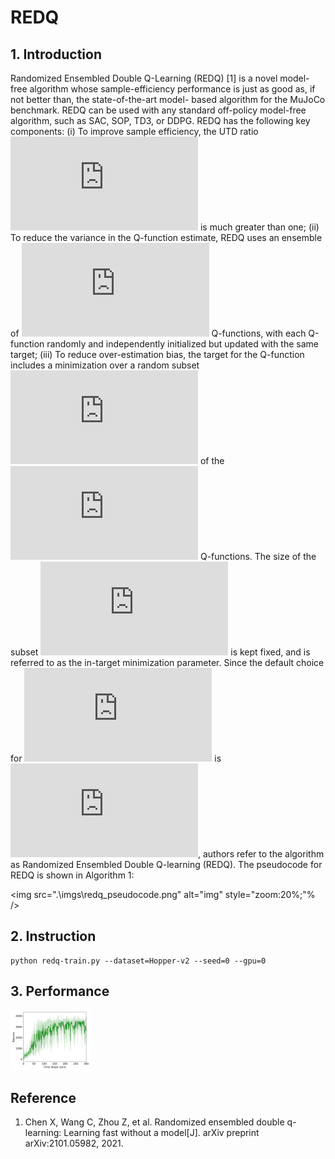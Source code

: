 # REDQ

## 1. Introduction

Randomized Ensembled Double Q-Learning (REDQ) [1] is a novel model-free algorithm whose sample-efficiency performance is just as good as, if not better than, the state-of-the-art model- based algorithm for the MuJoCo benchmark. REDQ can be used with any standard off-policy model-free algorithm, such as SAC, SOP, TD3, or DDPG. REDQ has the following key components: (i) To improve sample efficiency, the UTD ratio ![](https://latex.codecogs.com/svg.latex?G) is much greater than one; (ii) To reduce the variance in the Q-function estimate, REDQ uses an ensemble of ![](https://latex.codecogs.com/svg.latex?N) Q-functions, with each Q-function randomly and independently initialized but updated with the same target; (iii) To reduce over-estimation bias, the target for the Q-function includes a minimization over a random subset ![](https://latex.codecogs.com/svg.latex?M) of the ![](https://latex.codecogs.com/svg.latex?N) Q-functions. The size of the subset ![](https://latex.codecogs.com/svg.latex?M) is kept fixed, and is referred to as the in-target minimization parameter. Since the default choice for ![](https://latex.codecogs.com/svg.latex?M) is ![](https://latex.codecogs.com/svg.latex?M=2), authors refer to the algorithm as Randomized Ensembled Double Q-learning (REDQ). The pseudocode for REDQ is shown in Algorithm 1:

<img src=".\imgs\redq_pseudocode.png" alt="img" style="zoom:20%;"% />

## 2. Instruction

```
python redq-train.py --dataset=Hopper-v2 --seed=0 --gpu=0
```

## 3. Performance

<img src=".\imgs\redq_hopper-v2_performance.png" alt="img" style="zoom: 20%;" />

## Reference

1. Chen X, Wang C, Zhou Z, et al. Randomized ensembled double q-learning: Learning fast without a model[J]. arXiv preprint arXiv:2101.05982, 2021.

   

